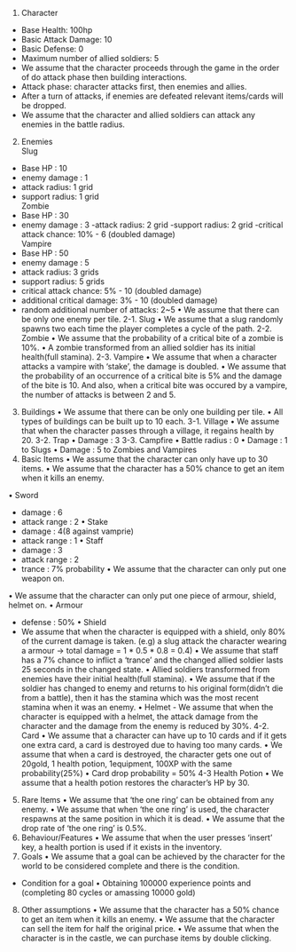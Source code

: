1. Character
-  Base Health: 100hp
-  Basic Attack Damage: 10
-  Basic Defense: 0
-  Maximum number of allied soldiers: 5
-  We assume that the character proceeds through the game in the order of do attack phase then building interactions.
-  Attack phase: character attacks first, then enemies and allies.
-  After a turn of attacks, if enemies are defeated relevant items/cards will be dropped.
-  We assume that the character and allied soldiers can attack any enemies in the battle radius.
2. Enemies <br>
    Slug
- Base HP : 10
- enemy damage : 1
- attack radius: 1 grid
- support radius: 1 grid <br>
    Zombie <br>
- Base HP : 30
- enemy damage : 3
-attack radius: 2 grid
-support radius: 2 grid
-critical attack chance: 10% - 6 (doubled damage) <br>
    Vampire <br>
- Base HP : 50
- enemy damage : 5
- attack radius: 3 grids
- support radius: 5 grids
- critical attack chance: 5% - 10 (doubled damage)
- additional critical damage: 3% - 10 (doubled damage)
- random additional number of attacks: 2~5
• We assume that there can be only one enemy per tile.
2-1. Slug
• We assume that a slug randomly spawns two each time the player completes
a cycle of the path.
2-2. Zombie
• We assume that the probability of a critical bite of a zombie is 10%.
• A zombie transformed from an allied soldier has its initial health(full stamina).
2-3. Vampire
• We assume that when a character attacks a vampire with ‘stake’, the damage
is doubled.
• We assume that the probability of an occurrence of a critical bite is 5% and
the damage of the bite is 10. And also, when a critical bite was occured by a
vampire, the number of attacks is between 2 and 5.
3. Buildings
• We assume that there can be only one building per tile.
• All types of buildings can be built up to 10 each.
3-1. Village
• We assume that when the character passes through a village, it regains
health by 20.
3-2. Trap
• Damage : 3
3-3. Campfire
• Battle radius : 0
• Damage : 1 to Slugs
• Damage : 5 to Zombies and Vampires
4. Basic Items
• We assume that the character can only have up to 30 items.
• We assume that the character has a 50% chance to get an item when it kills
an enemy.

• Sword
- damage : 6
- attack range : 2
• Stake
- damage : 4(8 against vamprie)
- attack range : 1
• Staff
- damage : 3
- attack range : 2
- trance : 7% probability
• We assume that the character can only put one weapon on.

• We assume that the character can only put one piece of armour, shield,
helmet on.
• Armour
- defense : 50%
• Shield
- We assume that when the character is equipped with a shield, only 80%
of the current damage is taken.
(e.g) a slug attack the character wearing a armour
-> total damage = 1 * 0.5 * 0.8 = 0.4)
• We assume that staff has a 7% chance to inflict a ‘trance’ and the changed
allied soldier lasts 25 seconds in the changed state.
• Allied soldiers transformed from enemies have their initial health(full stamina).
• We assume that if the soldier has changed to enemy and returns to his
original form(didn’t die from a battle), then it has the stamina which was the
most recent stamina when it was an enemy.
• Helmet - We assume that when the character is equipped with a helmet, the
attack damage from the character and the damage from the enemy is
reduced by 30%.
4-2. Card
• We assume that a character can have up to 10 cards and if it gets one extra
card, a card is destroyed due to having too many cards.
• We assume that when a card is destroyed, the character gets one out of
20gold, 1 health potion, 1equipment, 100XP with the same probability(25%)
• Card drop probability = 50%
4-3 Health Potion
• We assume that a health potion restores the character’s HP by 30.
5. Rare Items
• We assume that ‘the one ring’ can be obtained from any enemy.
• We assume that when ‘the one ring’ is used, the character respawns at the
same position in which it is dead.
• We assume that the drop rate of ‘the one ring’ is 0.5%.
6. Behaviour/Features
• We assume that when the user presses ‘insert’ key, a health portion is used if
it exists in the inventory.
7. Goals
• We assume that a goal can be achieved by the character for the world to be
considered complete and there is the condition.
* Condition for a goal
• Obtaining 100000 experience points and (completing 80 cycles or amassing
10000 gold)
8. Other assumptions
• We assume that the character has a 50% chance to get an item when it kills
an enemy.
• We assume that the character can sell the item for half the original price.
• We assume that when the character is in the castle, we can purchase items
by double clicking.